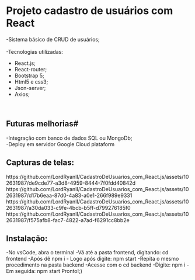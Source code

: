 # Projeto cadastro de usuários com React #
-Sistema básico de CRUD de usuários; <br>
<br>
-Tecnologias utilizadas:<br>
<ul>
      <li>    React.js;</li>
      <li>    React-router; </li>
      <li>    Bootstrap 5; </li>
      <li>    Html5 e css3; </li>
      <li>    Json-server;</li>
      <li>    Axios;  </li>
</ul>
<br> 
<h2>Futuras melhorias#</h2> 
-Integração com banco de dados SQL ou MongoDb; <br>
-Deploy em servidor Google Cloud plataform <br>

<h2> Capturas de telas: </h2>
https://github.com/LordRyanII/CadastroDeUsuarios_com_React.js/assets/102631987/de9cde77-a3d8-4959-8444-7f0fdd40842d<br>
https://github.com/LordRyanII/CadastroDeUsuarios_com_React.js/assets/102631987/d17b6eaa-87d0-4a83-a0e1-266f989e9331 <br>
https://github.com/LordRyanII/CadastroDeUsuarios_com_React.js/assets/102631987/a30da033-c9fe-4bcb-b5ff-d799276185f0 <br>
https://github.com/LordRyanII/CadastroDeUsuarios_com_React.js/assets/102631987/f575afb8-fac7-4822-a7ad-f6291cc8bb2e <br>
<h2> Instalação:</h2>
-No vsCode, abra o terminal
-Vá até a pasta frontend, digitando: cd frontend
-Após dê npm i
- Logo após digite: npm start
-Repita o mesmo procedimento na pasta backend
-Acesse com o cd backend
-Digite: npm i
-Em seguida: npm start
Pronto!;)
